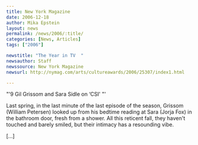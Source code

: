 ```yaml
---
title: New York Magazine
date: 2006-12-18
author: Mika Epstein
layout: news
permalink: /news/2006/:title/
categories: [News, Articles]
tags: ["2006"]

newstitle: "The Year in TV  "
newsauthor: Staff  
newssource: New York Magazine  
newsurl: http://nymag.com/arts/cultureawards/2006/25307/index1.html  

---
```


"'9 Gil Grissom and Sara Sidle on &#8216;CSI' "'

Last spring, in the last minute of the last episode of the season, Grissom (William Petersen) looked up from his bedtime reading at Sara (Jorja Fox) in the bathroom door, fresh from a shower. All this reticent fall, they haven't touched and barely smiled, but their intimacy has a resounding vibe. 

[...]

